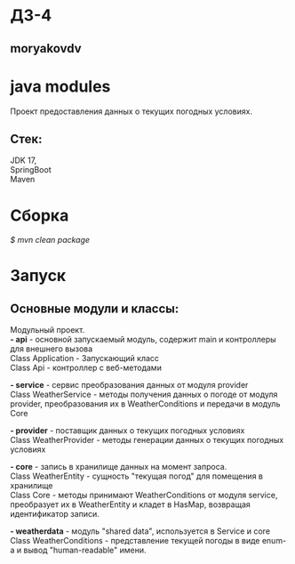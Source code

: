 # ДЗ-4
## moryakovdv

# java modules
Проект предоставления данных о текущих погодных условиях.


## Стек:
JDK 17,  
SpringBoot  
Maven  

# Сборка
*$ mvn clean package*

# Запуск


## Оcновные модули и классы:
Модульный проект.  
**- api** - основной запускаемый модуль, содержит main и контроллеры для внешнего вызова  
Class Application - Запускающий класс  
Class Api - контроллер с веб-методами   

**- service** - сервис преобразования данных от модуля provider  
Class WeatherService - методы получения данных о погоде от модуля provider, преобразования их в WeatherConditions и передачи в модуль Core  

**- provider** - поставщик данных о текущих погодных условиях  
Class WeatherProvider - методы генерации данных о текущих погодных условиях  

**- core** - запись в хранилище данных на момент запроса.  
Class WeatherEntity - сущность "текущая погод" для помещения в хранилище   
Class Core - методы принимают WeatherConditions от модуля service, преобразует их в WeatherEntity и кладет в HasMap, возвращая идентификатор записи.  

**- weatherdata** - модуль "shared data", используется в Service и core  
Class WeatherConditions - представление текущей погоды в виде enum-a и вывод "human-readable" имени.  





